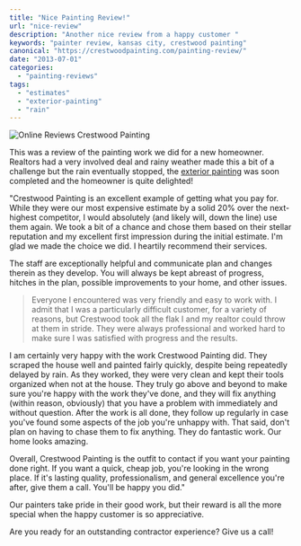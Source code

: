```yaml
---
title: "Nice Painting Review!"
url: "nice-review"
description: "Another nice review from a happy customer "
keywords: "painter review, kansas city, crestwood painting"
canonical: "https://crestwoodpainting.com/painting-review/"
date: "2013-07-01"
categories:
  - "painting-reviews"
tags:
  - "estimates"
  - "exterior-painting"
  - "rain"
---
```


![Online Reviews Crestwood Painting](/images/Online-Reviews-e1514762076243.jpg "Online Reviews")

This was a review of the painting work we did for a new homeowner. Realtors had a very involved deal and rainy weather made this a bit of a challenge but the rain eventually stopped, the [exterior painting](https://crestwoodpainting.com/exterior-painting-kansas-city/) was soon completed and the homeowner is quite delighted!

"Crestwood Painting is an excellent example of getting what you pay for. While they were our most expensive estimate by a solid 20% over the next-highest competitor, I would absolutely (and likely will, down the line) use them again. We took a bit of a chance and chose them based on their stellar reputation and my excellent first impression during the initial estimate. I'm glad we made the choice we did. I heartily recommend their services.

The staff are exceptionally helpful and communicate plan and changes therein as they develop. You will always be kept abreast of progress, hitches in the plan, possible improvements to your home, and other issues.

> Everyone I encountered was very friendly and easy to work with. I admit that I was a particularly difficult customer, for a variety of reasons, but Crestwood took all the flak I and my realtor could throw at them in stride. They were always professional and worked hard to make sure I was satisfied with progress and the results.

I am certainly very happy with the work Crestwood Painting did. They scraped the house well and painted fairly quickly, despite being repeatedly delayed by rain. As they worked, they were very clean and kept their tools organized when not at the house. They truly go above and beyond to make sure you're happy with the work they've done, and they will fix anything (within reason, obviously) that you have a problem with immediately and without question. After the work is all done, they follow up regularly in case you've found some aspects of the job you're unhappy with. That said, don't plan on having to chase them to fix anything. They do fantastic work. Our home looks amazing.

Overall, Crestwood Painting is the outfit to contact if you want your painting done right. If you want a quick, cheap job, you're looking in the wrong place. If it's lasting quality, professionalism, and general excellence you're after, give them a call. You'll be happy you did."

Our painters take pride in their good work, but their reward is all the more special when the happy customer is so appreciative.

Are you ready for an outstanding contractor experience? Give us a call!
